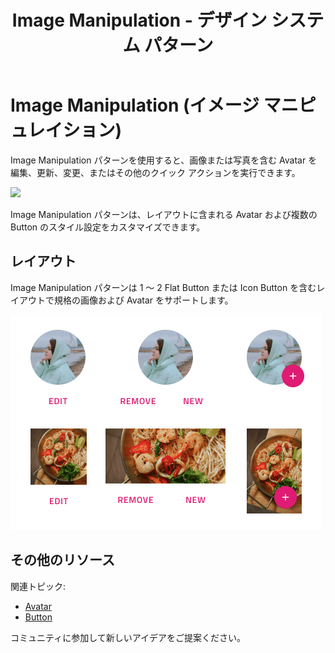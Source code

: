 ﻿---
title: Image Manipulation - デザイン システム パターン
_description: Image Manipulation パターン シンボルは影響する画像のクリック アクションを提供します。
_keywords: デザイン システム, デザイン システム UX, UI キット, Sketch, Ignite UI for Angular, Sketch to Angular, Angular, Angular デザイン システム, Sketch からコードをエクスポート, Angular 用のデザイン キット, Sketch HTML, Sketch to HTML, Sketch UI キット
_language: ja
---

# Image Manipulation (イメージ マニピュレイション)

Image Manipulation パターンを使用すると、画像または写真を含む Avatar を編集、更新、変更、またはその他のクイック アクションを実行できます。

<img class="responsive-img" src="../images/image-manip_demo.png" srcset="../images/image-manip_demo@2x.png 2x" />

Image Manipulation パターンは、レイアウトに含まれる Avatar および複数の Button のスタイル設定をカスタマイズできます。

## レイアウト

Image Manipulation パターンは 1 ～ 2 Flat Button または Icon Button を含むレイアウトで規格の画像および Avatar をサポートします。

<img class="responsive-img" src="../images/image-manip_layout.png" srcset="../images/image-manip_layout@2x.png 2x" />

## その他のリソース

関連トピック:

- [Avatar](../components/avatar.md)
- [Button](../components/button.md)
  <div class="divider--half"></div>

コミュニティに参加して新しいアイデアをご提案ください。


